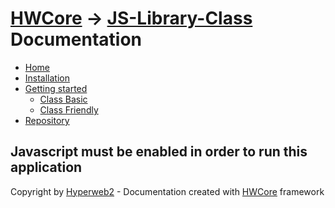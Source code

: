 [HWCore](https://hw-core.github.io) \-> [JS\-Library\-Class](https://github.com/hw-core/js-library-class) Documentation
=======================================================================================================================

*   [Home](#home)
*   [Installation](#installation)
*   [Getting started](#getting-started)
    *   [Class Basic](#class-basic)
    *   [Class Friendly](#class-friendly)
*   [Repository](https://github.com/hw-core/js-library-class)

Javascript must be enabled in order to run this application
-----------------------------------------------------------

Copyright by [Hyperweb2](http://www.hyperweb2.com/terms) \- Documentation created with [HWCore](https://hw-core.github.io) framework